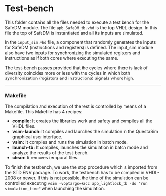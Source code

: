 # Test-bench

This folder contains all the files needed to execute a test bench for the SafeDM module. The file `apb_SafeDM_tb.vhd` is the top VHDL design. In this file the top of SafeDM is instantiated and all its inputs are simulated.

In the `input_sim.vhd` file, a component that randomly generates the inputs for SafeDM (instructions and registers) is defined. The input_sim module also have two inputs for synchronizing the simulated registers and instructions as if both cores where executing the same.

The test-bench passes provided that the cycles where there is lack of diversity coincides more or less with the cycles in which both synchronization (registers and instructions) signals where high.



---

### Makefile

The compilation and execution of the test is controlled by means of a Makefile. This Makefile has 4 recipes:

* **compile:** It creates the libraries work and safety and compiles all the VHDL files.
* **vsim-launch:** It compiles and launches the simulation in the QuestaSim graphical user interface.
* **vsim:** It compiles and runs the simulation in batch mode.
* **launch-tb:** It compiles, launches the simulation in batch mode and analyze the results of the test-bench.
* **clean:** It removes temporal files.



To finish the testbench, we use the stop procedure which is imported from the STD.ENV package. To work, the testbench has to be compiled in VHDL-2008 or newer. If this is not possible, the time of the simulation can be controlled executing `vsim -voptargs=+acc apb_lightlock_tb -do "run simulation_time"` when launching the simulation.